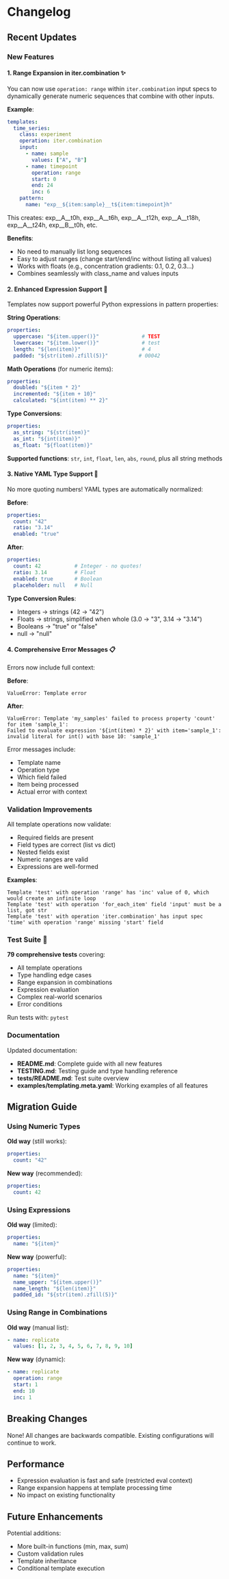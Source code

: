 # Changelog

## Recent Updates

### New Features

#### 1. Range Expansion in iter.combination ✨

You can now use `operation: range` within `iter.combination` input specs to dynamically generate numeric sequences that combine with other inputs.

**Example**:
```yaml
templates:
  time_series:
    class: experiment
    operation: iter.combination
    input:
      - name: sample
        values: ["A", "B"]
      - name: timepoint
        operation: range
        start: 0
        end: 24
        inc: 6
    pattern:
      name: "exp__${item:sample}__t${item:timepoint}h"
```

This creates: exp__A__t0h, exp__A__t6h, exp__A__t12h, exp__A__t18h, exp__A__t24h, exp__B__t0h, etc.

**Benefits**:
- No need to manually list long sequences
- Easy to adjust ranges (change start/end/inc without listing all values)
- Works with floats (e.g., concentration gradients: 0.1, 0.2, 0.3...)
- Combines seamlessly with class_name and values inputs

#### 2. Enhanced Expression Support 🚀

Templates now support powerful Python expressions in pattern properties:

**String Operations**:
```yaml
properties:
  uppercase: "${item.upper()}"              # TEST
  lowercase: "${item.lower()}"              # test
  length: "${len(item)}"                    # 4
  padded: "${str(item).zfill(5)}"          # 00042
```

**Math Operations** (for numeric items):
```yaml
properties:
  doubled: "${item * 2}"
  incremented: "${item + 10}"
  calculated: "${int(item) ** 2}"
```

**Type Conversions**:
```yaml
properties:
  as_string: "${str(item)}"
  as_int: "${int(item)}"
  as_float: "${float(item)}"
```

**Supported functions**: `str`, `int`, `float`, `len`, `abs`, `round`, plus all string methods

#### 3. Native YAML Type Support 🎯

No more quoting numbers! YAML types are automatically normalized:

**Before**:
```yaml
properties:
  count: "42"
  ratio: "3.14"
  enabled: "true"
```

**After**:
```yaml
properties:
  count: 42           # Integer - no quotes!
  ratio: 3.14         # Float
  enabled: true       # Boolean
  placeholder: null   # Null
```

**Type Conversion Rules**:
- Integers → strings (42 → "42")
- Floats → strings, simplified when whole (3.0 → "3", 3.14 → "3.14")
- Booleans → "true" or "false"
- null → "null"

#### 4. Comprehensive Error Messages 📋

Errors now include full context:

**Before**:
```
ValueError: Template error
```

**After**:
```
ValueError: Template 'my_samples' failed to process property 'count' for item 'sample_1':
Failed to evaluate expression '${int(item) * 2}' with item='sample_1':
invalid literal for int() with base 10: 'sample_1'
```

Error messages include:
- Template name
- Operation type
- Which field failed
- Item being processed
- Actual error with context

### Validation Improvements

All template operations now validate:
- Required fields are present
- Field types are correct (list vs dict)
- Nested fields exist
- Numeric ranges are valid
- Expressions are well-formed

**Examples**:
```
Template 'test' with operation 'range' has 'inc' value of 0, which would create an infinite loop
Template 'test' with operation 'for_each_item' field 'input' must be a list, got str
Template 'test' with operation 'iter.combination' has input spec 'time' with operation 'range' missing 'start' field
```

### Test Suite 🧪

**79 comprehensive tests** covering:
- All template operations
- Type handling edge cases
- Range expansion in combinations
- Expression evaluation
- Complex real-world scenarios
- Error conditions

Run tests with: `pytest`

### Documentation

Updated documentation:
- **README.md**: Complete guide with all new features
- **TESTING.md**: Testing guide and type handling reference
- **tests/README.md**: Test suite overview
- **examples/templating.meta.yaml**: Working examples of all features

## Migration Guide

### Using Numeric Types

**Old way** (still works):
```yaml
properties:
  count: "42"
```

**New way** (recommended):
```yaml
properties:
  count: 42
```

### Using Expressions

**Old way** (limited):
```yaml
properties:
  name: "${item}"
```

**New way** (powerful):
```yaml
properties:
  name: "${item}"
  name_upper: "${item.upper()}"
  name_length: "${len(item)}"
  padded_id: "${str(item).zfill(5)}"
```

### Using Range in Combinations

**Old way** (manual list):
```yaml
- name: replicate
  values: [1, 2, 3, 4, 5, 6, 7, 8, 9, 10]
```

**New way** (dynamic):
```yaml
- name: replicate
  operation: range
  start: 1
  end: 10
  inc: 1
```

## Breaking Changes

None! All changes are backwards compatible. Existing configurations will continue to work.

## Performance

- Expression evaluation is fast and safe (restricted eval context)
- Range expansion happens at template processing time
- No impact on existing functionality

## Future Enhancements

Potential additions:
- More built-in functions (min, max, sum)
- Custom validation rules
- Template inheritance
- Conditional template execution
